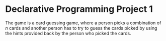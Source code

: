 Declarative Programming Project 1
=====
The game is a card guessing game, where a person picks a combination of *n* cards and another person has to try to guess the cards picked by using the hints provided back by the person who picked the cards.

